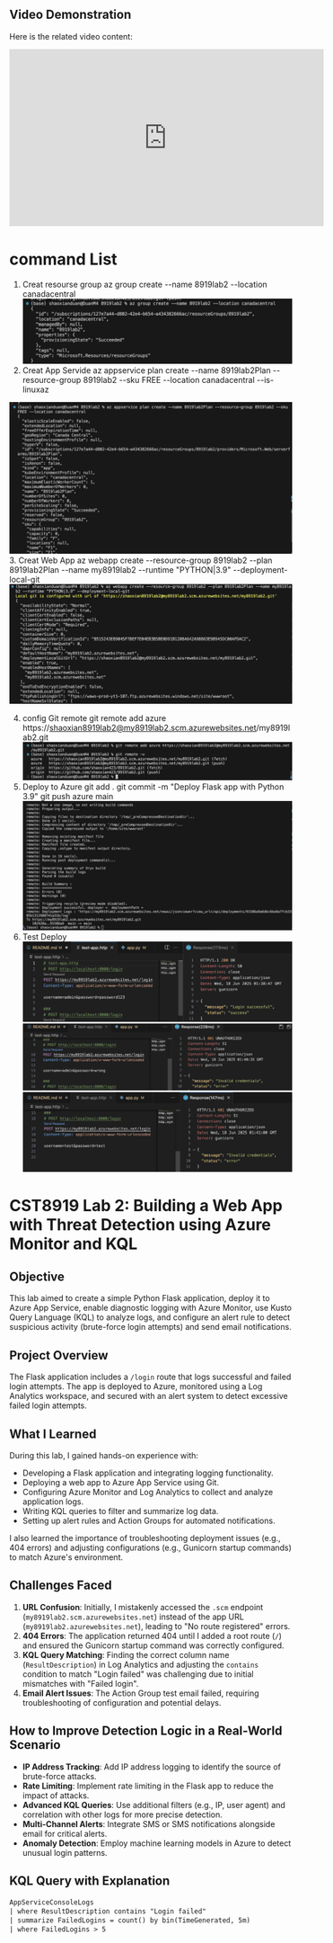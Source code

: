 ## Video Demonstration

Here is the related video content:

<iframe width="560" height="315" src="https://www.youtube.com/embed/S-MBQgTe8c8" frameborder="0" allowfullscreen></iframe>


# command List
1. Creat resourse group
az group create --name 8919lab2 --location canadacentral
![Logo](pics/1.png)
2. Creat App Servide
az appservice plan create --name 8919lab2Plan --resource-group 8919lab2 --sku FREE --location canadacentral --is-linuxaz 

![Logo](pics/2.png)
3. Creat Web App
az webapp create --resource-group 8919lab2 --plan 8919lab2Plan --name my8919lab2 --runtime "PYTHON|3.9" --deployment-local-git
![Logo](pics/3.png)

4. config Git remote
git remote add azure https://shaoxian8919lab2@my8919lab2.scm.azurewebsites.net/my8919lab2.git
![Logo](pics/4.png)
5. Deploy to Azure
git add .
git commit -m "Deploy Flask app with Python 3.9"
git push azure main
![Logo](pics/5.png)
6. Test Deploy
![Logo](pics/6.png)
![Logo](pics/7.png)
![Logo](pics/8.png)
# CST8919 Lab 2: Building a Web App with Threat Detection using Azure Monitor and KQL

## Objective
This lab aimed to create a simple Python Flask application, deploy it to Azure App Service, enable diagnostic logging with Azure Monitor, use Kusto Query Language (KQL) to analyze logs, and configure an alert rule to detect suspicious activity (brute-force login attempts) and send email notifications.

## Project Overview
The Flask application includes a `/login` route that logs successful and failed login attempts. The app is deployed to Azure, monitored using a Log Analytics workspace, and secured with an alert system to detect excessive failed login attempts.

## What I Learned
During this lab, I gained hands-on experience with:
- Developing a Flask application and integrating logging functionality.
- Deploying a web app to Azure App Service using Git.
- Configuring Azure Monitor and Log Analytics to collect and analyze application logs.
- Writing KQL queries to filter and summarize log data.
- Setting up alert rules and Action Groups for automated notifications.

I also learned the importance of troubleshooting deployment issues (e.g., 404 errors) and adjusting configurations (e.g., Gunicorn startup commands) to match Azure's environment.

## Challenges Faced
1. **URL Confusion**: Initially, I mistakenly accessed the `.scm` endpoint (`my8919lab2.scm.azurewebsites.net`) instead of the app URL (`my8919lab2.azurewebsites.net`), leading to "No route registered" errors.
2. **404 Errors**: The application returned 404 until I added a root route (`/`) and ensured the Gunicorn startup command was correctly configured.
3. **KQL Query Matching**: Finding the correct column name (`ResultDescription`) in Log Analytics and adjusting the `contains` condition to match "Login failed" was challenging due to initial mismatches with "Failed login".
4. **Email Alert Issues**: The Action Group test email failed, requiring troubleshooting of configuration and potential delays.

## How to Improve Detection Logic in a Real-World Scenario
- **IP Address Tracking**: Add IP address logging to identify the source of brute-force attacks.
- **Rate Limiting**: Implement rate limiting in the Flask app to reduce the impact of attacks.
- **Advanced KQL Queries**: Use additional filters (e.g., IP, user agent) and correlation with other logs for more precise detection.
- **Multi-Channel Alerts**: Integrate SMS or SMS notifications alongside email for critical alerts.
- **Anomaly Detection**: Employ machine learning models in Azure to detect unusual login patterns.

## KQL Query with Explanation
```kql
AppServiceConsoleLogs
| where ResultDescription contains "Login failed"
| summarize FailedLogins = count() by bin(TimeGenerated, 5m)
| where FailedLogins > 5